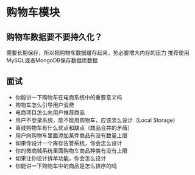 # 购物车模块

## 购物车数据要不要持久化？

需要长期保存，所以把购物车数据缓存起来，势必要增大内存的压力
推荐使用MySQL或者MongoDB保存数据库数据


## 面试

- 你能讲一下购物车在电商系统中的重要意义吗
- 购物车怎么引导用户消费
- 电商项目怎么向用户推荐商品
- 用户不登录系统，能不能用购物车，应该怎么设计（Local Storage）
- 离线购物车有什么优点和缺点（商品合并的矛盾）
- 用户向购物车里面添加某件商品有没有数量上限
- 如果你设计一个库存告警系统，你会怎么设计
- 你的微商城系统里面购物车商品种类有没有上限
- 如果让你设计拆单功能，你会怎么设计
- 你能讲一下购物车中的商品是怎么排序的吗